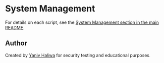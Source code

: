 # System Management

For details on each script, see the [System Management section in the main README](https://github.com/YanivHaliwa/linux-admin-toolkit#-system-management).

## Author

Created by [Yaniv Haliwa](https://github.com/YanivHaliwa) for security testing and educational purposes.